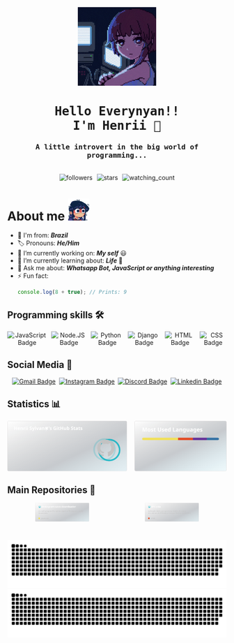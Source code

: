 <div align="center">
    <img src="./src/gif/lain-room.gif" alt="Lain from Serial Experiments Lain" height="180" loading="lazy">
</div>

<samp align="center">
    <h1>
        Hello Everynyan!!
        <br>
        I'm Henrii 👋
    </h1>
    <h3>
        A little introvert in the big world of programming...
    </h3>
</samp>

<br>

<div align="center" width="100%" style="display: flex; justify-content: center; gap: 10px;">
    <img src="https://img.shields.io/github/followers/henriisylvan?color=236ad3&style=for-the-badge&logo=github&label=Follow" alt="followers"/>
    <img src="https://img.shields.io/github/stars/henriisylvan?color=ffd700&style=for-the-badge&label=⭐ Stars" alt="stars">
    <img src="https://komarev.com/ghpvc/?username=henriisylvan&color=brightgreen&style=for-the-badge&label=👁️%20Visitors" alt="watching_count"/>
</div>

# About me <img src="./src/gif/komi-nervous.gif" alt="Komi-san nervous" height="50" loading="lazy">

- 📍 I'm from: ***Brazil***
- 🏷️ Pronouns: ***He/Him***
- 🔭 I’m currently working on: ***My self*** 😃
- 🌱 I’m currently learning about: ***Life*** 💫
- 💬 Ask me about: ***Whatsapp Bot, JavaScript or anything interesting***
- ⚡ Fun fact:
    ```js
    console.log(8 + true); // Prints: 9
    ```

## Programming skills 🛠️

<div align="center" width="100%"  style="display: flex; justify-content: center; gap: 10px;">
    <img src="https://img.shields.io/badge/JavaScript-454545?style=for-the-badge&logo=javascript" alt="JavaScript Badge"/>
    <img src="https://img.shields.io/badge/Node.js-454545?style=for-the-badge&logo=node.js" alt="Node.JS Badge">
    <img src="https://img.shields.io/badge/Python-454545?style=for-the-badge&logo=python" alt="Python Badge"/>
    <img src="https://img.shields.io/badge/Django-454545?style=for-the-badge&logo=django&logoColor=2BA977" alt="Django Badge"/>
    <img src="https://img.shields.io/badge/HTML5-454545?style=for-the-badge&logo=html5" alt="HTML Badge"/>
    <img src="https://img.shields.io/badge/CSS3-454545?style=for-the-badge&logo=css3&logoColor=0170BA" alt="CSS Badge"/>
</div>

## Social Media 📸

<div align="center" width="100%"  style="display: flex; justify-content: center; gap: 1.5%;">
    <a href="mailto:resen5.5is2952@gmail.com"><img src="https://img.shields.io/badge/Gmail-D14836?style=for-the-badge&logo=gmail&logoColor=white" alt="Gmail Badge"></a>
    <a href="https://instagram.com/henriisylvan" target="_blank"><img src="https://img.shields.io/badge/Instagram-E4405F?style=for-the-badge&logo=instagram&logoColor=white" alt="Instagram Badge"></a>
    <a href="https://discordapp.com/users/920673443798736937" target="_blank"><img src="https://img.shields.io/badge/Discord-7289DA?style=for-the-badge&logo=discord&logoColor=white" alt="Discord Badge"></a>
    <a href="https://www.linkedin.com/in/henrique-da-silva-oliveira-1705972a2" target="_blank"><img src="https://img.shields.io/badge/LinkedIn-0077B5?style=for-the-badge&logo=linkedin&logoColor=white" alt="Linkedin Badge"></a>
    <!-- <a href="" target="_blank"><img src="	https://img.shields.io/badge/YouTube-FF0000?style=for-the-badge&logo=youtube&logoColor=white" alt=" Badge"></a> -->
    <!-- <a href="" target="_blank"><img src="https://img.shields.io/badge/Twitter-1DA1F2?style=for-the-badge&logo=twitter&logoColor=white" alt="Twitter Badge"></a> -->
</div>
 
<!-- ## Support me 💛 -->

<!-- <h4 align="center">Feel free if you want to support me financially.</h4> -->
<!-- <div align="center" width="100%"  style="display: flex; justify-content: center; gap: 1.5%;"> -->
<!--     <a href="https://tipa.ai/resen" target="_blank"><img src="./src/img/tipaai-badge.png" alt="Tipa.ai Badge"></a> -->
<!--     <a href="https://ko-fi.com/resen" target="_blank"><img src="https://img.shields.io/badge/Ko--fi-F16061?style=for-the-badge&logo=ko-fi&logoColor=white" alt="Ko-fi Badge"></a> -->
<!-- </div> -->

## Statistics 📊

<div align="center" width="100%" style="display: flex; justify-content: space-between;">
    <img src="https://raw.githubusercontent.com/henriisylvan/henriisylvan/gh-stats-output/gh-stats.svg" alt="Resen's GitHub stats" width="54.5%">
    <img src="https://raw.githubusercontent.com/henriisylvan/henriisylvan/gh-stats-output/gh-top-lang.svg" alt="Top Languages" width="42%">
</div>

## Main Repositories 📁

<div align="center" width="100%" style="display: flex; justify-content: space-between;">
    <a href="https://github.com/henriisylvan/instagram-save-downloader" width="50%">
        <img src="https://raw.githubusercontent.com/henriisylvan/henriisylvan/gh-stats-output/main-repo01.svg" alt="Main Repo 1" width="49%">
    </a>
    <a href="https://github.com/henriisylvan/IFCuida" width="50%">
        <img src="https://raw.githubusercontent.com/henriisylvan/henriisylvan/gh-stats-output/main-repo02.svg" alt="Main Repo 2" width="49%">
    </a>
</div>

#

![Snake Game Dark](https://raw.githubusercontent.com/henriisylvan/henriisylvan/snake-game-output/github-snake-dark.svg#gh-dark-mode-only)
![Snake Game Light](https://raw.githubusercontent.com/henriisylvan/henriisylvan/snake-game-output/github-snake-light.svg#gh-light-mode-only)

